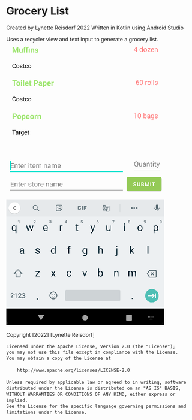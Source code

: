 # Grocery List

Created by Lynette Reisdorf 2022
Written in Kotlin using Android Studio

Uses a recycler view and text input to generate a grocery list.
![Preview](https://github.com/lmreisdorf/Grocery_List/blob/master/Grocery%20List.gif "Preview")

Copyright [2022] [Lynette Reisdorf]

    Licensed under the Apache License, Version 2.0 (the "License");
    you may not use this file except in compliance with the License.
    You may obtain a copy of the License at

        http://www.apache.org/licenses/LICENSE-2.0

    Unless required by applicable law or agreed to in writing, software
    distributed under the License is distributed on an "AS IS" BASIS,
    WITHOUT WARRANTIES OR CONDITIONS OF ANY KIND, either express or implied.
    See the License for the specific language governing permissions and
    limitations under the License.
